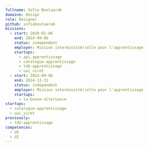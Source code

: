 ```yaml
---
fullname: Sofia Boulaarab
domaine: Design
role: Designer
github: sofiaboulaarab
missions:
  - start: 2020-01-06
    end: 2024-09-06
    status: independent
    employer: Mission interministérielle pour l'apprentissage
    startups:
      - api.apprentissage
      - catalogue-apprentissage
      - tdb-apprentissage
      - uai_siret
  - start: 2024-09-06
    end: 2024-12-31
    status: independent
    employer: Mission interministérielle pour l'apprentissage
    startups:
      - la-bonne-alternance
startups:
  - catalogue-apprentissage
  - uai_siret
previously:
  - tdb-apprentissage
competences:
  - UX
  - UI
---
```

